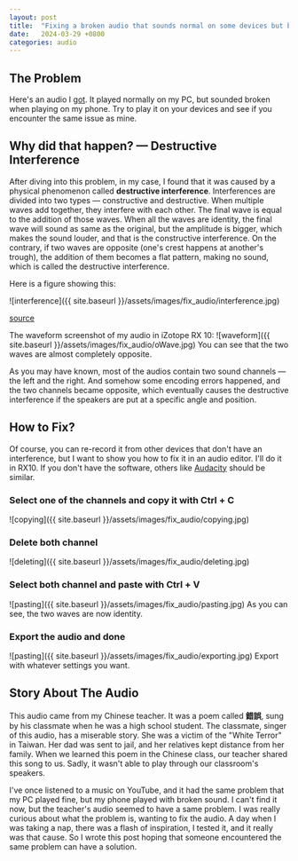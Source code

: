 ```yaml
---
layout: post
title:  "Fixing a broken audio that sounds normal on some devices but broken on others"
date:   2024-03-29 +0800
categories: audio
---
```


## The Problem
Here's an audio I [got](https://drive.google.com/file/d/19lPfO9cObfgaboDs60bwRG0c7Gg-69Wb/view?usp=sharing). It played 
normally on my PC, but sounded broken when playing on my phone. Try to play it on your 
devices and see if you encounter the same issue as mine.

## Why did that happen? — Destructive Interference
After diving into this problem, in my case, I found that it was caused by a physical phenomenon called 
**destructive interference**.
Interferences are divided into two types — constructive and destructive. When multiple waves add together, they interfere
with each other. The final wave is equal to the addition of those waves. When all the waves are identity, the final wave
will sound as same as the original, but the amplitude is bigger, which makes the sound louder, and that is the 
constructive interference. On the contrary, if two waves are opposite (one's crest happens at another's trough), the
addition of them becomes a flat pattern, making no sound, which is called the destructive interference.

Here is a figure showing this:

![interference]({{ site.baseurl }}/assets/images/fix_audio/interference.jpg)

[source](https://www.google.com/url?sa=i&url=https%3A%2F%2Fkids.britannica.com%2Fstudents%2Fassembly%2Fview%2F53869&psig=AOvVaw33kaGuH7MmnhUDcbA5C7f3&ust=1711793717527000&source=images&cd=vfe&opi=89978449&ved=0CBIQjRxqFwoTCNiT9tuemYUDFQAAAAAdAAAAABAE)

The waveform screenshot of my audio in iZotope RX 10:
![waveform]({{ site.baseurl }}/assets/images/fix_audio/oWave.jpg)
You can see that the two waves are almost completely opposite.

As you may have known, most of the audios contain two sound channels — the left and the right. And somehow some encoding
errors happened, and the two channels became opposite, which eventually causes the destructive interference if the 
speakers are put at a specific angle and position.

## How to Fix?
Of course, you can re-record it from other devices that don't have an interference, but I want to show you how to fix it
in an audio editor. I'll do it in RX10. If you don't have the software, others like [Audacity](https://www.audacityteam.org/)
should be similar.

### Select one of the channels and copy it with Ctrl + C
![copying]({{ site.baseurl }}/assets/images/fix_audio/copying.jpg)

### Delete both channel
![deleting]({{ site.baseurl }}/assets/images/fix_audio/deleting.jpg)

### Select both channel and paste with Ctrl + V
![pasting]({{ site.baseurl }}/assets/images/fix_audio/pasting.jpg)
As you can see, the two waves are now identity.

### Export the audio and done
![pasting]({{ site.baseurl }}/assets/images/fix_audio/exporting.jpg)
Export with whatever settings you want.

## Story About The Audio
This audio came from my Chinese teacher. It was a poem called **錯誤**, sung by his classmate when he was a high school 
student. The classmate, singer of this audio, has a miserable story. She was a victim of the "White Terror" in Taiwan. 
Her dad was sent to jail, and her relatives kept distance from her family. When we learned this poem in the Chinese class,
our teacher shared this song to us. Sadly, it wasn't able to play through our classroom's speakers.

I've once listened to a music on YouTube, and it had the same problem that my PC played fine, but my phone played with
broken sound. I can't find it now, but the teacher's audio seemed to have a same problem. I was really curious about what
the problem is, wanting to fix the audio. A day when I was taking a nap, there was a flash of inspiration, I tested it, 
and it really was that cause. So I wrote this post hoping that someone encountered the same problem can have a solution.